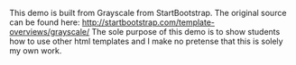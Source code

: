 This demo is built from Grayscale from StartBootstrap. 
The original source can be found here: 
http://startbootstrap.com/template-overviews/grayscale/
The sole purpose of this demo is to show students how
to use other html templates and I make no pretense
that this is solely my own work. 

